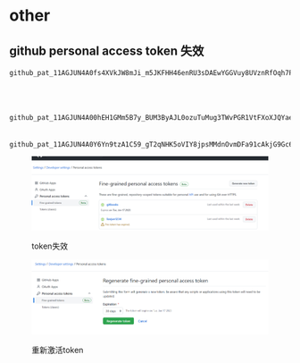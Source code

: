 # other

## github personal access token 失效

```
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




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


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
```

<figure><img src=".gitbook/assets/image (1).png" alt=""><figcaption><p>token失效</p></figcaption></figure>

<figure><img src=".gitbook/assets/image (2).png" alt=""><figcaption><p>重新激活token</p></figcaption></figure>
